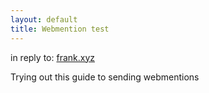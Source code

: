 ```yaml
---
layout: default
title: Webmention test
---
```

  <div class="h-entry">

<p>in reply to: <a class="u-in-reply-to" href="https://frankmeeuwsen.xyz/2019/11/03/webmention-op-domein/">frank.xyz</a></p>
    <p class="e-content">Trying out this guide to sending webmentions</p>
  </div>